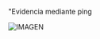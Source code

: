 "Evidencia mediante ping 

 ![IMAGEN](https://raw.githubusercontent.com/DaaGeney/Laboratorio1-Ciber/master/Evidencia%20conectividad%20Kali-Tarjeta%20Smoothwall/ping%20kali-smoothwall.png)
